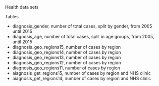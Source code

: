 Health data sets


Tables

- diagnosis_gender, number of total cases, split by gender, from 2005 until 2015
- diagnosis_age, number of total cases, split in age groups, from 2005, until 2015
- diagnosis_geo_regions15, number of cases by region
- diagnosis_geo_regions14, number of cases by region
- diagnosis_geo_regions13, number of cases by region
- diagnosis_geo_regions12, number of cases by region
- diagnosis_geo_regions11, number of cases by region
- aiagnosis_get_regions15, number of cases by region and NHS clinic
- aiagnosis_get_regions14, number of cases by region and NHS clinic